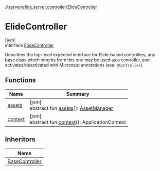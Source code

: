 //[server](../../../index.md)/[elide.server.controller](../index.md)/[ElideController](index.md)

# ElideController

[jvm]\
interface [ElideController](index.md)

Describes the top-level expected interface for Elide-based controllers; any base class which inherits from this one may be used as a controller, and activated/deactivated with Micronaut annotations (see: `@Controller`).

## Functions

| Name | Summary |
|---|---|
| [assets](assets.md) | [jvm]<br>abstract fun [assets](assets.md)(): [AssetManager](../../elide.server.assets/-asset-manager/index.md) |
| [context](context.md) | [jvm]<br>abstract fun [context](context.md)(): ApplicationContext |

## Inheritors

| Name |
|---|
| [BaseController](../-base-controller/index.md) |
